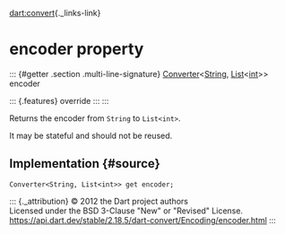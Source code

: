 [dart:convert](../../dart-convert/dart-convert-library){._links-link}

encoder property
================

::: {#getter .section .multi-line-signature}
[Converter](../converter-class)\<[String](../../dart-core/string-class),
[List](../../dart-core/list-class)\<[int](../../dart-core/int-class)\>\>
encoder

::: {.features}
override
:::
:::

Returns the encoder from `String` to `List<int>`.

It may be stateful and should not be reused.

Implementation {#source}
--------------

``` {.language-dart data-language="dart"}
Converter<String, List<int>> get encoder;
```

::: {._attribution}
© 2012 the Dart project authors\
Licensed under the BSD 3-Clause \"New\" or \"Revised\" License.\
<https://api.dart.dev/stable/2.18.5/dart-convert/Encoding/encoder.html>
:::
